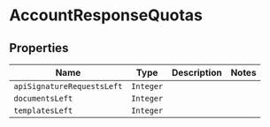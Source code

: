 

# AccountResponseQuotas



## Properties

Name | Type | Description | Notes
------------ | ------------- | ------------- | -------------
| `apiSignatureRequestsLeft` | ```Integer``` |    |  |
| `documentsLeft` | ```Integer``` |    |  |
| `templatesLeft` | ```Integer``` |    |  |



